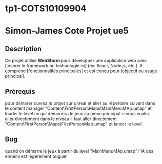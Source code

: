# tp1-COTS10109904
# Simon-James Cote Projet ue5

## Description
Ce projet utilise **WebStorm** pour développer une application web avec [insérer le framework ou technologie ici] (ex: React, Node.js, etc.). Il comprend [fonctionnalités principales] et est conçu pour [objectif ou usage principal].

## Prérequis

pour démarer ouvrez le projet sur unreal et aller au répertoire suivant dans le content manager "Content\FirstPerson\Maps\MainMenuMAp.umap"
et loader le level ce qui démarrera le jeux au menu principal si vous voulez aller directement dans le niveau il faut aller directement
"Content\FirstPerson\Maps\FirstPersonMap.umap" et lancer le level

## Bug 
quand on démarre le jeux à partir du level "MainMenuMAp.umap" l'IA des ennemi est légérement buguer